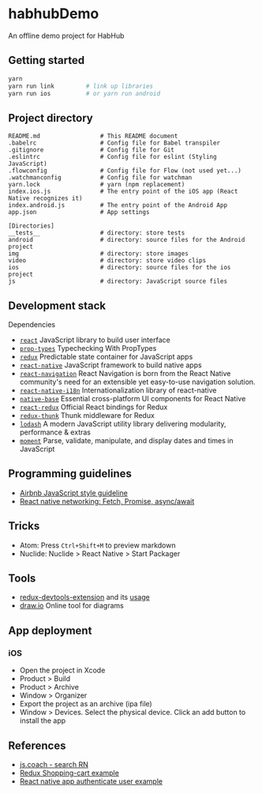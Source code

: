 # habhubDemo

An offline demo project for HabHub

## Getting started

```sh
yarn
yarn run link         # link up libraries
yarn run ios          # or yarn run android
```

## Project directory
```
README.md                 # This README document
.babelrc                  # Config file for Babel transpiler
.gitignore                # Config file for Git
.eslintrc                 # Config file for eslint (Styling JavaScript)
.flowconfig               # Config file for Flow (not used yet...)
.watchmanconfig           # Config file for watchman
yarn.lock                 # yarn (npm replacement)
index.ios.js              # The entry point of the iOS app (React Native recognizes it)
index.android.js          # The entry point of the Android App
app.json                  # App settings

[Directories]
__tests__                 # directory: store tests
android                   # directory: source files for the Android project
img                       # directory: store images
video                     # directory: store video clips
ios                       # directory: source files for the ios project
js                        # directory: JavaScript source files
```

## Development stack

Dependencies
- [`react`](https://facebook.github.io/react/)  JavaScript library to build user interface
- [`prop-types`](https://facebook.github.io/react/docs/typechecking-with-proptypes.html) Typechecking With PropTypes
- [`redux`](https://github.com/reactjs/redux) Predictable state container for JavaScript apps
- [`react-native`](http://facebook.github.io/react-native/)  JavaScript framework to build native apps
- [`react-navigation`](https://reactnavigation.org/) React Navigation is born from the React Native community's need for an extensible yet easy-to-use navigation solution.
- [`react-native-i18n`](https://github.com/AlexanderZaytsev/react-native-i18n) Internationalization library of react-native
- [`native-base`](https://github.com/GeekyAnts/NativeBase) Essential cross-platform UI components for React Native
- [`react-redux`](https://github.com/reactjs/react-redux) Official React bindings for Redux
- [`redux-thunk`](https://github.com/gaearon/redux-thunk) Thunk middleware for Redux
- [`lodash`](https://lodash.com/) A modern JavaScript utility library delivering modularity, performance & extras
- [`moment`](https://momentjs.com/) Parse, validate, manipulate, and display dates and times in JavaScript

## Programming guidelines
- [Airbnb JavaScript style guideline](https://github.com/airbnb/javascript)
- [React native networking: Fetch, Promise, async/await](https://facebook.github.io/react-native/docs/network.html)

## Tricks
- Atom: Press `Ctrl+Shift+M` to preview markdown
- Nuclide: Nuclide > React Native > Start Packager


## Tools
- [redux-devtools-extension](https://github.com/zalmoxisus/redux-devtools-extension) and its [usage](http://extension.remotedev.io/#usage)
- [draw.io](https://www.draw.io/) Online tool for diagrams


## App deployment

### iOS
- Open the project in Xcode
- Product > Build
- Product > Archive
- Window > Organizer
- Export the project as an archive (ipa file)
- Window > Devices. Select the physical device. Click an add button to install the app


## References
- [js.coach - search RN](https://js.coach/?search=react%20native)
- [Redux Shopping-cart example](https://github.com/reactjs/redux/tree/master/examples/shopping-cart)
- [React native app authenticate user example](https://medium.com/@alexmngn/the-essential-boilerplate-to-authenticate-users-on-your-react-native-app-f7a8e0e04a42)

